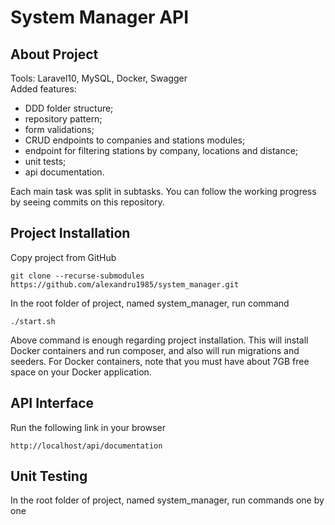 <p align="center"><h1>System Manager API</h1></p>

## About Project

Tools: Laravel10, MySQL, Docker, Swagger</br>
Added features:
- DDD folder structure;
- repository pattern;
- form validations;
- CRUD endpoints to companies and stations modules;
- endpoint for filtering stations by company, locations and distance;
- unit tests;
- api documentation.

Each main task was split in subtasks. You can follow the working progress by seeing commits on this repository.

## Project Installation 

Copy project from GitHub 

```
git clone --recurse-submodules https://github.com/alexandru1985/system_manager.git
```
In the root folder of project, named system_manager, run command

```
./start.sh
```
Above command is enough regarding project installation. This will install Docker containers and run composer, and also will run migrations and seeders. For Docker containers, note that you must have about 7GB free space on your Docker application.

## API Interface

Run the following link in your browser

```
http://localhost/api/documentation
```

## Unit Testing

In the root folder of project, named system_manager, run commands one by one
